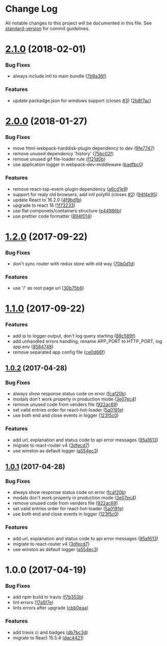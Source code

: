 # Change Log

All notable changes to this project will be documented in this file. See [standard-version](https://github.com/conventional-changelog/standard-version) for commit guidelines.

<a name="2.1.0"></a>
# [2.1.0](https://github.com/antonfisher/react-express-webpack/compare/v2.0.0...v2.1.0) (2018-02-01)


### Bug Fixes

* always include Intl to main bundle ([7b9a36f](https://github.com/antonfisher/react-express-webpack/commit/7b9a36f))


### Features

* update packadge.json for windows support (closes [#3](https://github.com/antonfisher/react-express-webpack/issues/3)) ([2b8f7ac](https://github.com/antonfisher/react-express-webpack/commit/2b8f7ac))



<a name="2.0.0"></a>
# [2.0.0](https://github.com/antonfisher/react-express-webpack/compare/v1.2.0...v2.0.0) (2018-01-27)


### Bug Fixes

* move html-webpack-harddisk-plugin dependency to dev ([9fe7747](https://github.com/antonfisher/react-express-webpack/commit/9fe7747))
* remove unused dependency 'history' ([75bc02f](https://github.com/antonfisher/react-express-webpack/commit/75bc02f))
* remove unused gif file-loader rule ([f121d0b](https://github.com/antonfisher/react-express-webpack/commit/f121d0b))
* use application logger in webpack-dev-middleware ([badfbc0](https://github.com/antonfisher/react-express-webpack/commit/badfbc0))


### Features

* remove react-tap-event-plugin dependency ([a6cd1e9](https://github.com/antonfisher/react-express-webpack/commit/a6cd1e9))
* support for realy old browsers, add intl polyfill (closes [#2](https://github.com/antonfisher/react-express-webpack/issues/2)) ([94f4e95](https://github.com/antonfisher/react-express-webpack/commit/94f4e95))
* update React to 16.2.0 ([4f9bd1b](https://github.com/antonfisher/react-express-webpack/commit/4f9bd1b))
* upgrade to react 16 ([1f73233](https://github.com/antonfisher/react-express-webpack/commit/1f73233))
* use flat componets/containers structure ([e44986b](https://github.com/antonfisher/react-express-webpack/commit/e44986b))
* use prettier code formatter ([894f014](https://github.com/antonfisher/react-express-webpack/commit/894f014))



<a name="1.2.0"></a>
# [1.2.0](https://github.com/antonfisher/react-express-webpack/compare/v1.1.0...v1.2.0) (2017-09-22)


### Bug Fixes

* don't sync router with redux store with old way ([70b0d1d](https://github.com/antonfisher/react-express-webpack/commit/70b0d1d))


### Features

* use '/' as root page url ([30b75b6](https://github.com/antonfisher/react-express-webpack/commit/30b75b6))



<a name="1.1.0"></a>
# [1.1.0](https://github.com/antonfisher/react-express-webpack/compare/v1.0.3...v1.1.0) (2017-09-22)


### Features

* add ip to logger output, don't log query starting ([88c589f](https://github.com/antonfisher/react-express-webpack/commit/88c589f))
* add unhandled errors handling, rename APP_PORT to HTTP_PORT, log app env ([8584748](https://github.com/antonfisher/react-express-webpack/commit/8584748))
* remove separated app config file ([ce0d66f](https://github.com/antonfisher/react-express-webpack/commit/ce0d66f))



<a name="1.0.2"></a>
## [1.0.2](https://github.com/antonfisher/react-express-webpack/compare/v1.0.0...v1.0.2) (2017-04-28)


### Bug Fixes

* always show response status code on error ([fcaf20b](https://github.com/antonfisher/react-express-webpack/commit/fcaf20b))
* modals don't work properly in production mode ([3e07ec4](https://github.com/antonfisher/react-express-webpack/commit/3e07ec4))
* remove unused code from venders file ([922ac69](https://github.com/antonfisher/react-express-webpack/commit/922ac69))
* set valid entries order for react-hot-loader ([5a0191e](https://github.com/antonfisher/react-express-webpack/commit/5a0191e))
* use both end and close events in logger ([123f5c0](https://github.com/antonfisher/react-express-webpack/commit/123f5c0))


### Features

* add url, explanation and status code to api error messages ([95a1613](https://github.com/antonfisher/react-express-webpack/commit/95a1613))
* migrate to react-router v4 ([3dfecd7](https://github.com/antonfisher/react-express-webpack/commit/3dfecd7))
* use winston as default logger ([a554ec3](https://github.com/antonfisher/react-express-webpack/commit/a554ec3))



<a name="1.0.1"></a>
## [1.0.1](https://github.com/antonfisher/react-express-webpack/compare/v1.0.0...v1.0.1) (2017-04-28)


### Bug Fixes

* always show response status code on error ([fcaf20b](https://github.com/antonfisher/react-express-webpack/commit/fcaf20b))
* modals don't work properly in production mode ([3e07ec4](https://github.com/antonfisher/react-express-webpack/commit/3e07ec4))
* remove unused code from venders file ([922ac69](https://github.com/antonfisher/react-express-webpack/commit/922ac69))
* set valid entries order for react-hot-loader ([5a0191e](https://github.com/antonfisher/react-express-webpack/commit/5a0191e))
* use both end and close events in logger ([123f5c0](https://github.com/antonfisher/react-express-webpack/commit/123f5c0))


### Features

* add url, explanation and status code to api error messages ([95a1613](https://github.com/antonfisher/react-express-webpack/commit/95a1613))
* migrate to react-router v4 ([3dfecd7](https://github.com/antonfisher/react-express-webpack/commit/3dfecd7))
* use winston as default logger ([a554ec3](https://github.com/antonfisher/react-express-webpack/commit/a554ec3))



<a name="1.0.0"></a>
# 1.0.0 (2017-04-19)


### Bug Fixes

* add npm build to travis ([f7b353b](https://github.com/antonfisher/react-express-webpack/commit/f7b353b))
* lint errors ([17a5f7e](https://github.com/antonfisher/react-express-webpack/commit/17a5f7e))
* lints errors after upgrade ([cbb0eaa](https://github.com/antonfisher/react-express-webpack/commit/cbb0eaa))


### Features

* add travis ci and badges ([db7bc3d](https://github.com/antonfisher/react-express-webpack/commit/db7bc3d))
* migrate to React 15.5.4 ([dac4421](https://github.com/antonfisher/react-express-webpack/commit/dac4421))
